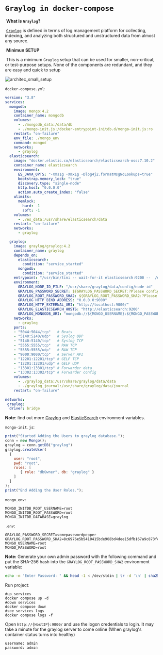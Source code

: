 # `Graylog in docker-compose`



​	**What is `Graylog`?**

​		[`Graylog`](https://www.graylog.org/about) is defined in terms of log management platform for collecting, indexing, and analyzing both structured 		 and unstructured data from almost any source.

​	 **Minimun SETUP**

​		This is a minimum `Graylog` setup that can be used for smaller, non-critical, or test-purpose setups. None of the components are redundant, and they are easy and quick to setup

![architec_small_setup](https://user-images.githubusercontent.com/108535307/183264301-d11fe1ea-4d17-4f35-be24-3bf04708ed9e.png)

`docker-compose.yml`:

```yaml
version: "3.8"
services:
  mongodb:
    image: mongo:4.2
    container_name: mongodb
    volumes:
      - ./mongodb_data:/data/db
      - ./mongo-init.js:/docker-entrypoint-initdb.d/mongo-init.js:ro
    restart: "on-failure"
    env_file: ./mongo_env
    command: mongod
    networks: 
      - graylog
  elasticsearch:
    image: "docker.elastic.co/elasticsearch/elasticsearch-oss:7.10.2"
    container_name: elasticsearch
    environment:
      ES_JAVA_OPTS: "-Xms1g -Xmx1g -Dlog4j2.formatMsgNoLookups=true"
      bootstrap.memory_lock: "true"
      discovery.type: "single-node"
      http.host: "0.0.0.0"
      action.auto_create_index: "false"
    ulimits:
      memlock:
        hard: -1
        soft: -1
    volumes:
      - ./es_data:/usr/share/elasticsearch/data
    restart: "on-failure"
    networks: 
      - graylog

  graylog:
    image: graylog/graylog:4.2
    container_name: graylog
    depends_on:
      elasticsearch:
        condition: "service_started"
      mongodb:
        condition: "service_started"
    entrypoint: "/usr/bin/tini -- wait-for-it elasticsearch:9200 --  /docker-entrypoint.sh"
    environment:
      GRAYLOG_NODE_ID_FILE: "/usr/share/graylog/data/config/node-id"
      GRAYLOG_PASSWORD_SECRET: ${GRAYLOG_PASSWORD_SECRET:?Please configure GRAYLOG_PASSWORD_SECRET in the .env file}
      GRAYLOG_ROOT_PASSWORD_SHA2: ${GRAYLOG_ROOT_PASSWORD_SHA2:?Please configure GRAYLOG_ROOT_PASSWORD_SHA2 in the .env file}
      GRAYLOG_HTTP_BIND_ADDRESS: "0.0.0.0:9000"
      GRAYLOG_HTTP_EXTERNAL_URI: "http://localhost:9000/"
      GRAYLOG_ELASTICSEARCH_HOSTS: "http://elasticsearch:9200"
      GRAYLOG_MONGODB_URI: "mongodb://${MONGO_USERNAME}:${MONGO_PASSWORD}@mongodb:27017/graylog"
    networks: 
      - graylog
    ports:
    - "5044:5044/tcp"   # Beats
    - "5140:5140/udp"   # Syslog UDP
    - "5140:5140/tcp"   # Syslog TCP
    - "5555:5555/tcp"   # RAW TCP
    - "5555:5555/udp"   # RAW TCP
    - "9000:9000/tcp"   # Server API
    - "12201:12201/tcp" # GELF TCP
    - "12201:12201/udp" # GELF UDP
    - "13301:13301/tcp" # Forwarder data
    - "13302:13302/tcp" # Forwarder config
    volumes:
      - ./graylog_data:/usr/share/graylog/data/data
      - ./graylog_journal:/usr/share/graylog/data/journal
    restart: "on-failure"
    
networks:
 graylog: 
  driver: bridge
```

**Note**: find out more [Graylog](docs/gralog-container-env.md) and [ElasticSearch](docs/graylog-elasticsearch-env.md) environment variables.

`mongo-init.js`:

```js
print("Started Adding the Users to graylog database.");
conn = new Mongo();
graylog = conn.getDB("graylog")
graylog.createUser(
  {
    user: "root",
    pwd: "root",
    roles: [
       { role: "dbOwner", db: "graylog" }
    ]
  }
);
print("End Adding the User Roles.");
```

`mongo_env`:

```shell
MONGO_INITDB_ROOT_USERNAME=root
MONGO_INITDB_ROOT_PASSWORD=root
MONGO_INITDB_DATABASE=graylog
```

`.env`:

```shell
GRAYLOG_PASSWORD_SECRET=somepasswordpepper
GRAYLOG_ROOT_PASSWORD_SHA2=8c6976e5b5410415bde908bd4dee15dfb167a9c873fc4bb8a81f6f2ab448a918
MONGO_USERNAME=root
MONGO_PASSWORD=root
```

**Note:** Generate your own admin password with the following command and put the SHA-256 hash into the `GRAYLOG_ROOT_PASSWORD_SHA2` environment variable:

```bash
echo -n "Enter Password: " && head -1 < /dev/stdin | tr -d '\n' | sha256sum | cut -d " " -f1
```

Run project:

```shell
#up services
docker compose up -d
#down services
docker compose down
#see services logs
docker compose logs -f
```



Open `http://{HostIP}:9000/` and use the logon credentials to login. It may take a minute for the graylog server to come online (When graylog's container status turns into healthy)

```
username: admin
password: admin
```
